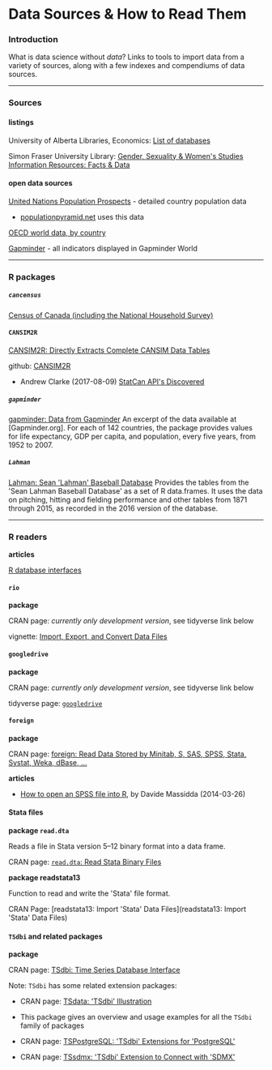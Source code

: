 # Data Sources & How to Read Them

### Introduction

What is data science without _data_?  Links to tools to import data from a variety of sources, along with a few indexes and compendiums of data sources.

---
### Sources

#### listings

University of Alberta Libraries, Economics: [List of databases](http://guides.library.ualberta.ca/c.php?g=329741&p=2334221)

Simon Fraser University Library: [Gender, Sexuality & Women's Studies Information Resources: Facts & Data](http://www.lib.sfu.ca/help/research-assistance/subject/gsws/factsdata)

#### open data sources

[United Nations Population Prospects](https://esa.un.org/unpd/wpp/) - detailed country population data 

* [populationpyramid.net](https://www.populationpyramid.net/) uses this data

[OECD world data, by country](https://data.oecd.org/)

[Gapminder](https://www.gapminder.org/data/) - all indicators displayed in Gapminder World

---

### R packages


##### `cancensus`

[Census of Canada (including the National Household Survey)](https://github.com/mountainMath/cancensus)


#### `CANSIM2R`

[CANSIM2R: Directly Extracts Complete CANSIM Data Tables](https://cran.r-project.org/web/packages/CANSIM2R/index.html)

github: [CANSIM2R](https://github.com/MarcoLugo/CANSIM2R)

* Andrew Clarke (2017-08-09) [StatCan API's Discovered](https://www.mytinyshinys.com/2017/08/09/statcanapi/)


##### `gapminder`

[gapminder: Data from Gapminder](https://cran.r-project.org/web/packages/gapminder/index.html) An excerpt of the data available at [Gapminder.org]. For each of 142 countries, the package provides values for life expectancy, GDP per capita, and population, every five years, from 1952 to 2007. 


##### `Lahman`

[Lahman: Sean 'Lahman' Baseball Database](https://cran.r-project.org/web/packages/Lahman/)  Provides the tables from the 'Sean Lahman Baseball Database' as a set of R data.frames. It uses the data on pitching, hitting and fielding performance and other tables from 1871 through 2015, as recorded in the 2016 version of the database.


---
### R readers

**articles**

[R database interfaces](http://www.burns-stat.com/r-database-interfaces/)


#### `rio`

**package**

CRAN page: _currently only development version_, see tidyverse link below 

vignette: [Import, Export, and Convert Data Files](https://cran.r-project.org/web/packages/rio/vignettes/rio.html)



#### `googledrive`

**package**

CRAN page: _currently only development version_, see tidyverse link below 

tidyverse page: [`googledrive`](https://tidyverse.github.io/googledrive/)



#### `foreign`

**package**

CRAN page: [foreign: Read Data Stored by Minitab, S, SAS, SPSS, Stata, Systat, Weka, dBase, ...]( https://CRAN.R-project.org/package=foreign)

**articles**

* [How to open an SPSS file into R](http://www.milanor.net/blog/how-to-open-an-spss-file-into-r/), by Davide Massidda (2014-03-26)



#### Stata files

**package `read.dta`**

Reads a file in Stata version 5–12 binary format into a data frame.

CRAN page: [`read.dta`: Read Stata Binary Files](http://stat.ethz.ch/R-manual/R-devel/library/foreign/html/read.dta.html)


**package readstata13**

Function to read and write the 'Stata' file format.

CRAN Page: [readstata13: Import 'Stata' Data Files](readstata13: Import 'Stata' Data Files)





#### `TSdbi` and related packages

**package**

CRAN page: [TSdbi: Time Series Database Interface]( https://CRAN.R-project.org/package=TSdbi)

Note: `TSdbi` has some related extension packages:

* CRAN page: [TSdata: 'TSdbi' Illustration](https://cran.r-project.org/web/packages/TSdata/index.html)
*  This package gives an overview and usage examples for all the `TSdbi` family of packages

* CRAN page: [TSPostgreSQL: 'TSdbi' Extensions for 'PostgreSQL'](https://cran.r-project.org/web/packages/TSPostgreSQL/index.html)

* CRAN page: [TSsdmx: 'TSdbi' Extension to Connect with 'SDMX'](https://cran.r-project.org/web/packages/TSsdmx/index.html)


